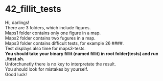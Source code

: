 # 42_fillit_tests
Hi, darlings!<br>
There are 3 folders, which include figures.<br>
Maps1 folder contains only one figure in a map.<br>
Maps2 folder contains two fugures in a map.<br>
Maps3 folder contains difficult tests, for example 26 ####.<br>
Test displays also time for maps3-tests.<br>
<b>You should take your binary fillit (named fillit) in root folder(tests) and run ./test.sh.</b><br>
Unforchunetly there is no key to interpretate the result.<br>
You should look for mistakes by yourself.<br>
Good luck!

